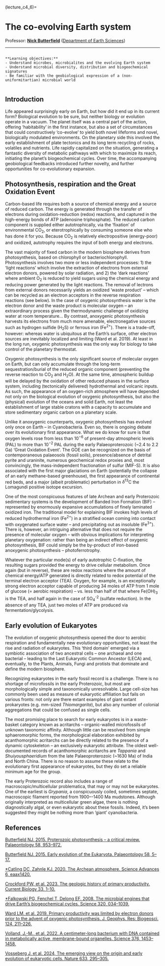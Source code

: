 (lecture_c4_6)=
# The co-evolving Earth system

Professor: **[Nick Butterfield](mailto:njb1005@cam.ac.uk)** ([Department of Earth Sciences](https://esc.cam.ac.uk))

---

```{highlights}

**Learning objectives:**
- Understand microbes, microbialites and the evolving Earth system
- Understand microbial diversity, distribution and biogeochemical signatures
- Be familiar with the geobiological expression of a (non-uniformitartian) microbial world


```

## Introduction

Life appeared surprisingly early on Earth, but how did it end up in its current form? Biological evolution to be sure, but neither biology or evolution operate in a vacuum. The planet itself was a central part of the action, offering ‘habitability’ in the first instance, but also a set of circumstances that could constructively ‘co-evolve’ to yield both novel lifeforms and novel, biologically modulated environments. On the planetary side this involved the early establishment of plate tectonics and its long term recycling of rocks, volatiles and nutrients. Life rapidly capitalized on the situation, generating a fantastic diversity of metabolic pathways with which to maximize its reach, initiating the planet’s biogeochemical cycles. Over time, the accompanying geobiological feedbacks introduced further novelty, and further opportunities for co-evolutionary expansion.

## Photosynthesis, respiration and the Great Oxidation Event

Carbon-based life requires both a source of chemical energy and a source of reduced carbon. The energy is generated through the transfer of electrons during oxidation-reduction (redox) reactions, and captured in the high-energy bonds of ATP (adenosine triphosphate). The reduced carbon component is supplied either autotrophically, via the ‘fixation’ of environmental CO<sub>2</sub>, or  eterotrophically by consuming someone else who has done it for you. Because CO<sub>2</sub> is relatively electropositive (energy-poor) and oxidized, autotrophy requires the input of both energy and electrons.

The vast majority of fixed carbon in the modern biosphere derives from photosynthesis, based on chlorophyll or bacteriochlorophyll. Photosynthesis involves two more or less independent processes: 1) the ‘light reactions’ which involve the extraction of electrons from external electron donors, powered by solar radiation, and 2) the ‘dark reactions’ where ambient O<sub>2</sub> is reduced to yield sugars using the chemical energy and reducing power generated by the light reactions. The removal of  lectrons from external donors necessarily yields an oxidized ‘waste product’ – which can be recycled as an electron acceptors in the reverse respiration reactions (see below). In the case of oxygenic photosynthesis water is the electron donor and the waste product is molecular oxygen – an extraordinary process given the thermodynamic challenge of oxidizing water at room temperature... By contrast, anoxygenic photosynthesis harvests its electrons from much more amenable, electronegative sources such as hydrogen sulfide (H<sub>2</sub>S) or ferrous iron (Fe<sup>2+</sup>). There is a trade-off, however: whereas water is ubiquitous at the Earth’s surface, other electron sources are inevitably localized and limiting (Ward et al. 2019). At least in the long run, oxygenic photosynthesis was the only way for biology to take control of the planetary thermostat.

Oxygenic photosynthesis is the only significant source of molecular oxygen on Earth, but can only accumulate through the long-term sequestration/burial of the reduced organic component (preventing the reverse reaction to CO<sub>2</sub> and H<sub>2</sub>O). At the same time, atmospheric buildup will be delayed by the oxidation of other reduced phases in the surface system, including (tectonically delivered) hydrothermal and volcanic inputs. As such, the appearance of an oxygen-rich atmosphere will have depended not only on the biological evolution of oxygenic photosynthesis, but also the (physical) evolution of the oceans and solid Earth, not least the establishment of large stable cratons with a capacity to accumulate and store sedimentary organic carbon on a planetary scale.

Unlike it anoxygenic counterparts, oxygenic photosynthesis has evolved only once on Earth – in Cyanobacteria. Even so, there is ongoing debate over its evolutionary first appearance. What we do know for sure is that oxygen levels rose from less than $10^{-6}$ of present-day atmospheric levels (PAL) to more than $10^{-2}$ PAL during the early Palaeoproterozoic (~2.4 to 2.2 Ga) ‘Great Oxidation Event'. The GOE can be recognized on the basis of contemporaneous palaeosols (fossil soils), presence/absence of detrital pyrite and uraninite, numerous geochemical redox proxies and, most convincingly, the mass-independent fractionation of sulfur (MIF-S). It is also associated with the first major glaciations on Earth (potentially the collapse of an early methane-based greenhouse), the first appearance of continental red beds, and a major (albeit problematic) perturbation in $\delta^{13}$C  the Lomagundi positive isotope excursion.

One of the most conspicuous features of late Archean and early Proterozoic sedimentary systems is the development of Banded Iron Formation (BIF) – represented by enormously expansive accumulations of finely laminated oxidized iron. The traditional model for explaining BIF invokes high levels of reduced hydrothermal iron (Fe<sup>2+</sup>) in a stratified ocean coming into contact with oxygenated surface water – and precipitating out as insoluble (Fe<sup>3+</sup>). There is, however, an intriguing alternative that does not require the presence of molecular oxygen – with obvious implications for interpreting planetary oxygenation: rather than being an indirect effect of oxygenic photosynthesis, BIF could simply be the by-product of iron-based anoxygenic photosynthesis – photoferrotrophy.

Whatever the particular mode(s) of early autotrophic C-fixation, the resulting sugars provided the energy to drive cellular metabolism. Once again (but in reverse), these are redox reactions where the amount of chemical energy/ATP generated is directly related to redox potential of the terminal electron acceptor (TEA). Oxygen, for example, is an exceptionally strong electron acceptor capable of producing 34 moles of ATP from 1 mole of glucose (= aerobic respiration) – vs. less than half of that where Fe(OH)<sub>3</sub> is the TEA, and half again in the case of SO<sub>4</sub><sup>-2</sup> (sulfate reduction). In the absence of any TEA, just two moles of ATP are produced via fermentation/glycolysis.

## Early evolution of Eukaryotes

The evolution of oxygenic photosynthesis opened the door to aerobic respiration and fundamentally new evolutionary opportunities, not least the rise and radiation of eukaryotes. This ‘third domain’ emerged via a symbiotic association of two ancestral cells – one archaeal and one bacterial – leading to the Last Eukaryotic Common Ancestor (LECA) and, eventually, to the Plants, Animals, Fungi and protists that dominate and define the modern biosphere.

Recognizing eukaryotes in the early fossil record is a challenge. There is no shortage of microfossils in the early Proterozoic, but most are morphologically simple and taxonomically unresolvable. Large cell-size has commonly been used as measure of eukaryotic affiliation but fails on various fronts: not only are there extant examples of giant extant prokaryotes (e.g. mm-sized _Thiomargarita_), but also any number of colonial aggregations that could be confused as single cells.

The most promising place to search for early eukaryotes is in a waste-basket category known as acritarchs – organic-walled microfossils of unknown taxonomic affinity. Although little can be resolved from simple sphaeromorphic forms, the morphological
elaboration exhibited by acanthomorphic acritarchs can be directly related to the presence of a dynamic cytoskeleton – an exclusively eukaryotic attribute. The oldest well-documented records of acanthomorphic acritarchs are _Tappania_ and _Shuiyousphaeridium_ from the late Palaeoproterozoic (~1630 Ma) of India and North China. There is no reason to assume these relate to the evolutionary first appearance of eukaryotes, but they do set a reliable minimum age for the group.

The early Proterozoic record also includes a range of macroscopic/multicellular problematica, that may or may not be eukaryotes. One of the earliest is _Grypania_, a conspicuously coiled, sometimes septate, macroscopic filament reported from 1900–-1400 Ma mudstones. Although originally interpreted as multicellular green algae, there is nothing diagnostically algal, or even eukaryotic about these fossils. Indeed, it’s been suggested they might be nothing more than ‘giant’ cyanobacteria.

## References

[Butterfield NJ. 2015. Proterozoic photosynthesis – a critical review. Palaeontology 58, 953–972.](https://doi.org/10.1111/pala.12211)

[Butterfield NJ. 2015. Early evolution of the Eukaryota. Palaeontology 58, 5–17.](https://doi.org/10.1111/pala.12139)

[*Catling DC, Zahnle KJ. 2020. The Archean atmosphere. Science Advances 6, eaax1420.](https://doi.org/10.1126/sciadv.aax1420)

[Crockford PW, et al. 2023. The geologic history of primary productivity. Current Biology 33, 1–10.](https://doi.org/10.1016/j.cub.2023.9.040)

[*Falkowski PG, Fenchel T, Delong EF. 2008. The microbial engines that drive Earth’s biogeochemical cycles. Science 320,  034–1039.](https://doi.org/10.1126/science.1153213)

[Ward LM, et al. 2019. Primary productivity was limited by electron donors prior to the advent of oxygenic photosynthesis. J. Geophys. Res: Biogeosci. 124, 211–226.](https://doi.org/10.1029/2018JG004679)

[Volland, J.-M., et al. 2022. A centimeter-long bacterium with DNA contained in metabolically active, membrane-bound organelles. Science 376, 1453–1458.](https://doi.org/10.1126/science.abb3634)

[Vosseberg J, et al. 2024, The emerging view on the origin and early evolution of eukaryotic cells. Nature 633, 295–305.](https://doi.org/10.1038/s41586-024-07677-6)